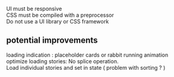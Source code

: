 UI must be responsive\
CSS must be compiled with a preprocessor\
Do not use a UI library or CSS framework

## potential improvements

loading indication : placeholder cards or rabbit running animation\
optimize loading stories: No splice operation.\
Load individual stories and set in state ( problem with sorting ? )
